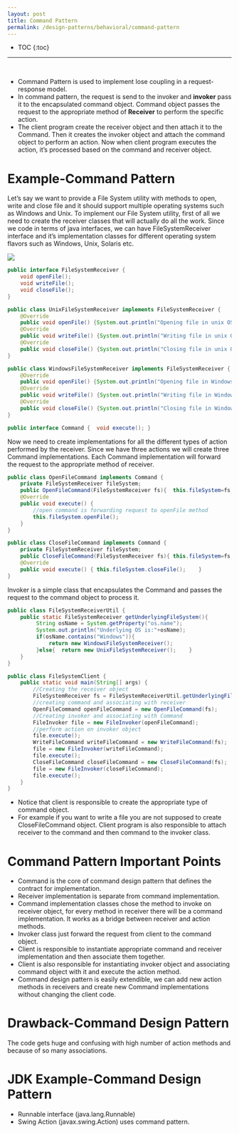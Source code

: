 ```yaml
---
layout: post
title: Command Pattern
permalink: /design-patterns/behavioral/command-pattern
---
```


- TOC
{:toc}

<hr><br>

- Command Pattern is used to implement lose coupling in a request-response model.
- In command pattern, the request is send to the invoker and **invoker** pass it to the encapsulated command object. Command object passes the request to the appropriate method of **Receiver** to perform the specific action.
- The client program create the receiver object and then attach it to the Command. Then it creates the invoker object and attach the command object to perform an action. Now when client program executes the action, it’s processed based on the command and receiver object.

# Example-Command Pattern
Let’s say we want to provide a File System utility with methods to open, write and close file and it should support multiple operating systems such as Windows and Unix. To implement our File System utility, first of all we need to create the receiver classes that will actually do all the work. Since we code in terms of java interfaces, we can have FileSystemReceiver interface and it’s implementation classes for different operating system flavors such as Windows, Unix, Solaris etc.

![]({{site.cdn}}/design-patterns/behavioral-command.png)

```java
public interface FileSystemReceiver {
	void openFile();
	void writeFile();
	void closeFile();
}
```
```java
public class UnixFileSystemReceiver implements FileSystemReceiver {
	@Override
	public void openFile() {System.out.println("Opening file in unix OS");}
	@Override
	public void writeFile() {System.out.println("Writing file in unix OS");}
	@Override
	public void closeFile() {System.out.println("Closing file in unix OS");}
}
```
```java
public class WindowsFileSystemReceiver implements FileSystemReceiver {
	@Override
	public void openFile() {System.out.println("Opening file in Windows OS");}
	@Override
	public void writeFile() {System.out.println("Writing file in Windows OS");}
	@Override
	public void closeFile() {System.out.println("Closing file in Windows OS");}
}
```
```java
public interface Command {	void execute(); }
```
Now we need to create implementations for all the different types of action performed by the receiver. Since we have three actions we will create three Command implementations. Each Command implementation will forward the request to the appropriate method of receiver.
```java
public class OpenFileCommand implements Command {
	private FileSystemReceiver fileSystem;	
	public OpenFileCommand(FileSystemReceiver fs){	this.fileSystem=fs;	}
	@Override
	public void execute() {
		//open command is forwarding request to openFile method
		this.fileSystem.openFile();
	}
}
```
```java
public class CloseFileCommand implements Command {
	private FileSystemReceiver fileSystem;	
	public CloseFileCommand(FileSystemReceiver fs){	this.fileSystem=fs;	}
	@Override
	public void execute() {	this.fileSystem.closeFile();	}
}
```
Invoker is a simple class that encapsulates the Command and passes the request to the command object to process it.
```java
public class FileSystemReceiverUtil {	
	public static FileSystemReceiver getUnderlyingFileSystem(){
		 String osName = System.getProperty("os.name");
		 System.out.println("Underlying OS is:"+osName);
		 if(osName.contains("Windows")){
			 return new WindowsFileSystemReceiver();
		 }else{	 return new UnixFileSystemReceiver();	 }
	}	
}
```
```java
public class FileSystemClient {
	public static void main(String[] args) {
		//Creating the receiver object
		FileSystemReceiver fs = FileSystemReceiverUtil.getUnderlyingFileSystem();	
		//creating command and associating with receiver
		OpenFileCommand openFileCommand = new OpenFileCommand(fs);		
		//Creating invoker and associating with Command
		FileInvoker file = new FileInvoker(openFileCommand);		
		//perform action on invoker object
		file.execute();		
		WriteFileCommand writeFileCommand = new WriteFileCommand(fs);
		file = new FileInvoker(writeFileCommand);
		file.execute();		
		CloseFileCommand closeFileCommand = new CloseFileCommand(fs);
		file = new FileInvoker(closeFileCommand);
		file.execute();
	}
}
```
- Notice that client is responsible to create the appropriate type of command object. 
- For example if you want to write a file you are not supposed to create CloseFileCommand object. Client program is also responsible to attach receiver to the command and then command to the invoker class. 

# Command Pattern Important Points
- Command is the core of command design pattern that defines the contract for implementation.
- Receiver implementation is separate from command implementation.
- Command implementation classes chose the method to invoke on receiver object, for every method in receiver there will be a command implementation. It works as a bridge between receiver and action methods.
- Invoker class just forward the request from client to the command object.
- Client is responsible to instantiate appropriate command and receiver implementation and then associate them together.
- Client is also responsible for instantiating invoker object and associating command object with it and execute the action method.
- Command design pattern is easily extendible, we can add new action methods in receivers and create new Command implementations without changing the client code.

# Drawback-Command Design Pattern
The code gets huge and confusing with high number of action methods and because of so many associations.

# JDK Example-Command Design Pattern 
- Runnable interface (java.lang.Runnable) 
- Swing Action (javax.swing.Action) uses command pattern.
